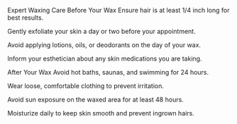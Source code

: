 Expert Waxing Care
Before Your Wax
Ensure hair is at least 1/4 inch long for best results.

Gently exfoliate your skin a day or two before your appointment.

Avoid applying lotions, oils, or deodorants on the day of your wax.

Inform your esthetician about any skin medications you are taking.

After Your Wax
Avoid hot baths, saunas, and swimming for 24 hours.

Wear loose, comfortable clothing to prevent irritation.

Avoid sun exposure on the waxed area for at least 48 hours.

Moisturize daily to keep skin smooth and prevent ingrown hairs.